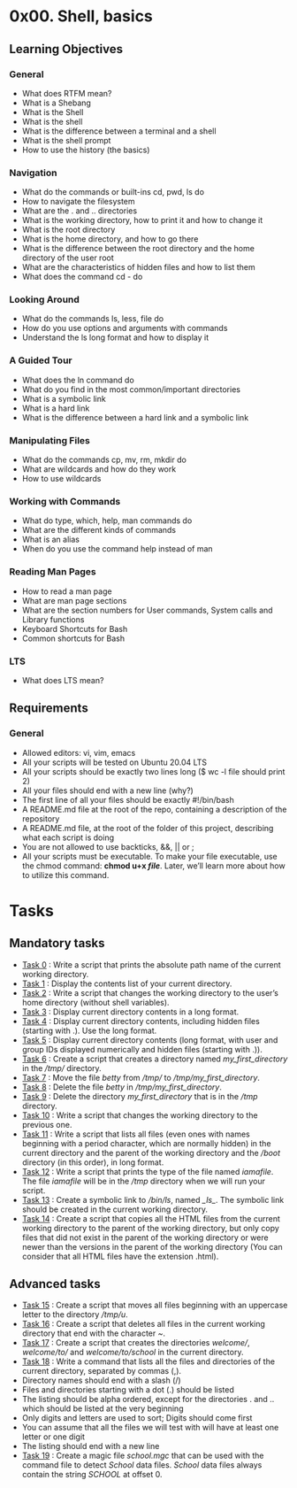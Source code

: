 # 0x00. Shell, basics

## Learning Objectives

### General

* What does RTFM mean?
* What is a Shebang
* What is the Shell
* What is the shell
* What is the difference between a terminal and a shell
* What is the shell prompt
* How to use the history (the basics)

### Navigation

* What do the commands or built-ins cd, pwd, ls do
* How to navigate the filesystem
* What are the . and .. directories
* What is the working directory, how to print it and how to change it
* What is the root directory
* What is the home directory, and how to go there
* What is the difference between the root directory and the home directory of the user root
* What are the characteristics of hidden files and how to list them
* What does the command cd - do

### Looking Around

* What do the commands ls, less, file do
* How do you use options and arguments with commands
* Understand the ls long format and how to display it

### A Guided Tour

* What does the ln command do
* What do you find in the most common/important directories
* What is a symbolic link
* What is a hard link
* What is the difference between a hard link and a symbolic link

### Manipulating Files

* What do the commands cp, mv, rm, mkdir do
* What are wildcards and how do they work
* How to use wildcards

### Working with Commands

* What do type, which, help, man commands do
* What are the different kinds of commands
* What is an alias
* When do you use the command help instead of man

### Reading Man Pages

* How to read a man page
* What are man page sections
* What are the section numbers for User commands, System calls and Library functions
* Keyboard Shortcuts for Bash
* Common shortcuts for Bash

### LTS

* What does LTS mean?

## Requirements

### General

* Allowed editors: vi, vim, emacs
* All your scripts will be tested on Ubuntu 20.04 LTS
* All your scripts should be exactly two lines long ($ wc -l file should print 2)
* All your files should end with a new line (why?)
* The first line of all your files should be exactly #!/bin/bash
* A README.md file at the root of the repo, containing a description of the repository
* A README.md file, at the root of the folder of this project, describing what each script is doing
* You are not allowed to use backticks, &&, || or ;
* All your scripts must be executable. To make your file executable, use the chmod command: **chmod u+x _file_**. Later, we’ll learn more about how to utilize this command.

# Tasks

## Mandatory tasks

* [Task 0](https://github.com/IMickisz/holberton-system_engineering-devops/blob/main/0x00-shell_basics/0-current_working_directory) : Write a script that prints the absolute path name of the current working directory.
* [Task 1](https://github.com/IMickisz/holberton-system_engineering-devops/blob/main/0x00-shell_basics/1-listit) : Display the contents list of your current directory.
* [Task 2](https://github.com/IMickisz/holberton-system_engineering-devops/blob/main/0x00-shell_basics/2-bring_me_home) : Write a script that changes the working directory to the user’s home directory (without shell variables).
* [Task 3](https://github.com/IMickisz/holberton-system_engineering-devops/blob/main/0x00-shell_basics/3-listfiles) : Display current directory contents in a long format.
* [Task 4](https://github.com/IMickisz/holberton-system_engineering-devops/blob/main/0x00-shell_basics/4-listmorefiles) : Display current directory contents, including hidden files (starting with .). Use the long format.
* [Task 5](https://github.com/IMickisz/holberton-system_engineering-devops/blob/main/0x00-shell_basics/5-listfilesdigitonly) : Display current directory contents (long format, with user and group IDs displayed numerically and hidden files (starting with .)).
* [Task 6](https://github.com/IMickisz/holberton-system_engineering-devops/blob/main/0x00-shell_basics/6-firstdirectory) : Create a script that creates a directory named *my_first_directory* in the */tmp/* directory.
* [Task 7](https://github.com/IMickisz/holberton-system_engineering-devops/blob/main/0x00-shell_basics/7-movethatfile) : Move the file *betty* from */tmp/* to */tmp/my_first_directory*.
* [Task 8](https://github.com/IMickisz/holberton-system_engineering-devops/blob/main/0x00-shell_basics/8-firstdelete) : Delete the file *betty* in */tmp/my_first_directory*.
* [Task 9](https://github.com/IMickisz/holberton-system_engineering-devops/blob/main/0x00-shell_basics/9-firstdirdeletion) : Delete the directory *my_first_directory* that is in the */tmp* directory.
* [Task 10](https://github.com/IMickisz/holberton-system_engineering-devops/blob/main/0x00-shell_basics/10-back) : Write a script that changes the working directory to the previous one.
* [Task 11](https://github.com/IMickisz/holberton-system_engineering-devops/blob/main/0x00-shell_basics/11-lists) : Write a script that lists all files (even ones with names beginning with a period character, which are normally hidden) in the current directory and the parent of the working directory and the */boot* directory (in this order), in long format.
* [Task 12](https://github.com/IMickisz/holberton-system_engineering-devops/blob/main/0x00-shell_basics/12-file_type) : Write a script that prints the type of the file named *iamafile*. The file *iamafile* will be in the */tmp* directory when we will run your script.
* [Task 13](https://github.com/IMickisz/holberton-system_engineering-devops/blob/main/0x00-shell_basics/13-symbolic_link) : Create a symbolic link to */bin/ls*, named *\__ls__*. The symbolic link should be created in the current working directory.
* [Task 14](https://github.com/IMickisz/holberton-system_engineering-devops/blob/main/0x00-shell_basics/14-copy_html) : Create a script that copies all the HTML files from the current working directory to the parent of the working directory, but only copy files that did not exist in the parent of the working directory or were newer than the versions in the parent of the working directory (You can consider that all HTML files have the extension .html).

## Advanced tasks

* [Task 15](https://github.com/IMickisz/holberton-system_engineering-devops/blob/main/0x00-shell_basics/100-lets_move) : Create a script that moves all files beginning with an uppercase letter to the directory */tmp/u*.
* [Task 16](https://github.com/IMickisz/holberton-system_engineering-devops/blob/main/0x00-shell_basics/101-clean_emacs) : Create a script that deletes all files in the current working directory that end with the character *~*.
* [Task 17](https://github.com/IMickisz/holberton-system_engineering-devops/blob/main/0x00-shell_basics/102-tree) : Create a script that creates the directories *welcome/*, *welcome/to/* and *welcome/to/school* in the current directory.
* [Task 18](https://github.com/IMickisz/holberton-system_engineering-devops/blob/main/0x00-shell_basics/103-commas) : Write a command that lists all the files and directories of the current directory, separated by commas (,).
 * Directory names should end with a slash (/)
 * Files and directories starting with a dot (.) should be listed
 * The listing should be alpha ordered, except for the directories . and .. which should be listed at the very beginning
 * Only digits and letters are used to sort; Digits should come first
 * You can assume that all the files we will test with will have at least one letter or one digit
 * The listing should end with a new line
* [Task 19](https://github.com/IMickisz/holberton-system_engineering-devops/blob/main/0x00-shell_basics/school.mgc) : Create a magic file *school.mgc* that can be used with the command file to detect *School* data files. *School* data files always contain the string *SCHOOL* at offset 0.
